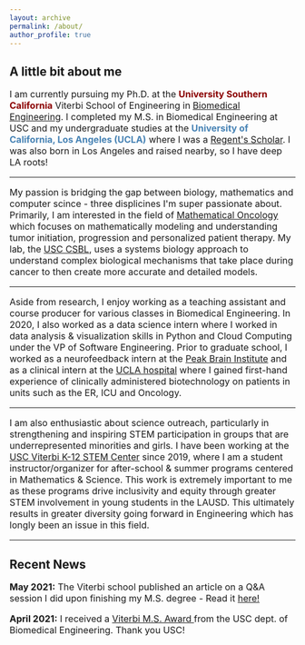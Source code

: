 ```yaml
---
layout: archive
permalink: /about/
author_profile: true
---
```


<h2 class="remove-whitespace">A little bit about me </h2>
<p style="font-size:16px"> I am currently pursuing my Ph.D. at the <b><font color="darkred">University Southern California</font></b> Viterbi School of Engineering in <a href="https://bme.usc.edu/">Biomedical Engineering</a>. I completed my M.S. in Biomedical Engineering at USC and my undergraduate studies at the <b><font color="steelblue">University of California, Los Angeles (UCLA)</font></b> where I was a <a href="https://prospective-ugstudents-ucla.academicworks.com/opportunities/284">Regent's Scholar</a>. I was also born in Los Angeles and raised nearby, so I have deep LA roots!
<hr>
<p style="font-size:16px">My passion is bridging the gap between biology, mathematics and computer scince - three displicines I'm super passionate about. Primarily, I am interested in the field of <a href="http://mathematical-oncology.org">Mathematical Oncology</a> which focuses on mathematically modeling and understanding tumor initiation, progression and personalized patient therapy. My lab, the <a href="http://csbl.usc.edu/"> USC CSBL</a>, uses a systems biology approach to understand complex biological mechanisms that take place during cancer to then create more accurate and detailed models.
</p>
<hr>
<p style="font-size:16px">Aside from research, I enjoy working as a teaching assistant and course producer for various classes in Biomedical Engineering. In 2020, I also worked as a data science intern where I worked in data analysis & visualization skills in Python and Cloud Computing under the VP of Software Engineering. Prior to graduate school, I worked as a neurofeedback intern at the <a href="http://peakbraininstitute.com/">Peak Brain Institute</a> and as a clinical intern at the <a href="https://www.uclahealth.org/reagan/">UCLA hospital</a> where I gained first-hand experience of clinically administered biotechnology on patients in units such as the ER, ICU and Oncology. </p>
<hr>
<p style="font-size:16px"> I am also enthusiastic about science outreach, particularly in strengthening and inspiring STEM participation in groups that are underrepresented minorities and girls. I have been working at the <a href="https://viterbik12.usc.edu/"> USC Viterbi K-12 STEM Center</a> since 2019, where I am a student instructor/organizer for after-school & summer programs centered in Mathematics & Science. This work is extremely important to me as these programs drive inclusivity and equity through greater STEM involvement in young students in the LAUSD. This ultimately results in greater diversity going forward in Engineering which has longly been an issue in this field. </p>
<hr>

<h2 class="remove-whitespace">Recent News</h2>

<p style="font-size:16px"><b> May 2021:</b> The Viterbi school published an article on a Q&A session I did upon finishing my M.S. degree - Read it <a href="https://viterbischool.usc.edu/news/2021/05/niki-tavakoli-biomedical-engineering-graduating-student-qa/">here!</a></p>
<p style="font-size:16px"><b> April 2021:</b> I received a <a href="https://viterbischool.usc.edu/news/2021/05/recognizing-excellence-2021-masters-awards-ceremony/"> Viterbi M.S. Award </a> from the USC dept. of Biomedical Engineering. Thank you USC! </p>
